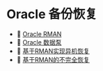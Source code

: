 # Oracle 备份恢复

* 📄 [Oracle RMAN](siyuan://blocks/20231110105237-b95b8d3)
* 📄 [Oracle 数据泵](siyuan://blocks/20231110105237-olz151u)
* 📄 [基于RMAN实现异机恢复](siyuan://blocks/20231110105237-o1b43ni)
* 📄 [基于RMAN的不完全恢复](siyuan://blocks/20240506144819-y7xbwg9)

‍
